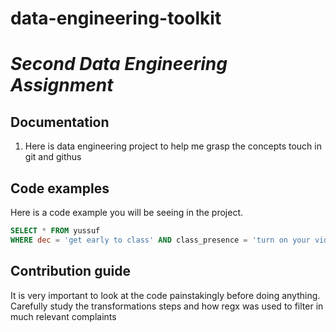 # data-engineering-toolkit
# *Second Data Engineering Assignment*

## Documentation
1. Here is data engineering project to help me grasp the concepts touch in git and githus

## Code examples
Here is a code example you will be seeing in the project. 
``` sql
SELECT * FROM yussuf
WHERE dec = 'get early to class' AND class_presence = 'turn on your video'
```

## Contribution guide

It is very important to look at the code painstakingly before doing anything. Carefully study the transformations steps and how regx was used to filter in much relevant complaints
